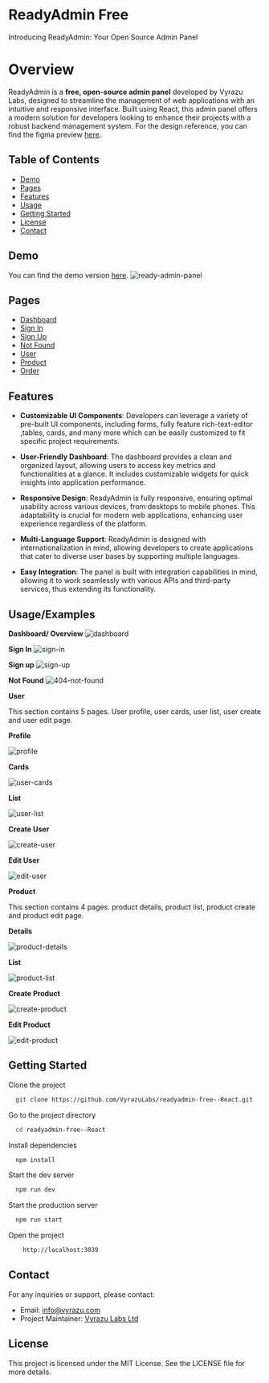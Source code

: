 # ReadyAdmin Free

Introducing ReadyAdmin: Your Open Source Admin Panel

# Overview

ReadyAdmin is a **free, open-source admin panel** developed by Vyrazu Labs, designed to streamline the management of web applications with an intuitive and responsive interface. Built using React, this admin panel offers a modern solution for developers looking to enhance their projects with a robust backend management system.
For the design reference, you can find the figma preview [here](https://www.figma.com/design/zBPbveNjhq0hZmqYUD9Hcv/Readyadmin-(Free)?node-id=0-1&p=f&t=iNYGyQD4AmaDNeHd-0).

## Table of Contents

- [Demo](#demo)
- [Pages](#pages)
- [Features](#features)
- [Usage](#usage)
- [Getting Started](#getting-started)
- [License](#license)
- [Contact](#contact)

## Demo

You can find the demo version [here](https://readyadmin.netlify.app/).
![ready-admin-panel](/public/assets/images/preview/Dashboard-Ready-Admin.png)

## Pages

- [Dashboard](https://readyadmin.netlify.app/)
- [Sign In](https://readyadmin.netlify.app/sign-in)
- [Sign Up](https://readyadmin.netlify.app/sign-up)
- [Not Found](https://readyadmin.netlify.app/sign-in)
- [User](https://readyadmin.netlify.app/dashboard/user)
- [Product](https://readyadmin.netlify.app/dashboard/product)
- [Order](https://readyadmin.netlify.app/dashboard/order)

## Features

- **Customizable UI Components**: Developers can leverage a variety of pre-built UI components, including forms, fully feature rich-text-editor ,tables, cards, and many more which can be easily customized to fit specific project requirements.

- **User-Friendly Dashboard**: The dashboard provides a clean and organized layout, allowing users to access key metrics and functionalities at a glance. It includes customizable widgets for quick insights into application performance.

- **Responsive Design**: ReadyAdmin is fully responsive, ensuring optimal usability across various devices, from desktops to mobile phones. This adaptability is crucial for modern web applications, enhancing user experience regardless of the platform.

- **Multi-Language Support**: ReadyAdmin is designed with internationalization in mind, allowing developers to create applications that cater to diverse user bases by supporting multiple languages.

- **Easy Integration**: The panel is built with integration capabilities in mind, allowing it to work seamlessly with various APIs and third-party services, thus extending its functionality.

## Usage/Examples

**Dashboard/ Overview**
![dashboard](/public/assets/images/preview/Dashboard-Ready-Admin.png)

**Sign In**
![sign-in](/public/assets/images/preview/Sign-in-Ready-Admin.png)

**Sign up**
![sign-up](/public/assets/images/preview/Sign-up-Ready-Admin.png)

**Not Found**
![404-not-found](/public/assets/images/preview/404-page-not-found-Error-Ready-Admin.png)

**User**

This section contains 5 pages. User profile, user cards, user list, user create and user edit page.

**Profile**

![profile](/public/assets/images/preview/Users-Profile-Ready-Admin.png)

**Cards**

![user-cards](/public/assets/images/preview/Users-Card-Ready-Admin.png)

**List**

![user-list](/public/assets/images/preview/Users-List-Ready-Admin.png)

**Create User**

![create-user](/public/assets/images/preview/Create-a-new-user-Ready-Admin.png)

**Edit User**

![edit-user](/public/assets/images/preview/Edit-User-Ready-Admin.png)

**Product**

This section contains 4 pages. product details, product list, product create and product edit page.

**Details**

![product-details](/public/assets/images/preview/Product-details-Ready-Admin.png)

**List**

![product-list](/public/assets/images/preview/Product-List-Ready-Admin.png)

**Create Product**

![create-product](/public/assets/images/preview/Product-Create-Ready-Admin.png)

**Edit Product**

![edit-product](/public/assets/images/preview/Product-Edit-Ready-Admin.png)

## Getting Started

Clone the project

```bash
  git clone https://github.com/VyrazuLabs/readyadmin-free--React.git
```

Go to the project directory

```bash
  cd readyadmin-free--React
```

Install dependencies

```bash
  npm install
```

Start the dev server

```bash
  npm run dev
```

Start the production server

```bash
  npm run start
```

Open the project

```bash
    http://localhost:3039
```

## Contact

For any inquiries or support, please contact:

- Email: [info@vyrazu.com](mailto:info@vyrazu.com)
- Project Maintainer: [Vyrazu Labs Ltd](https://vyrazu.com/)

## License

This project is licensed under the MIT License. See the LICENSE file for more details.
